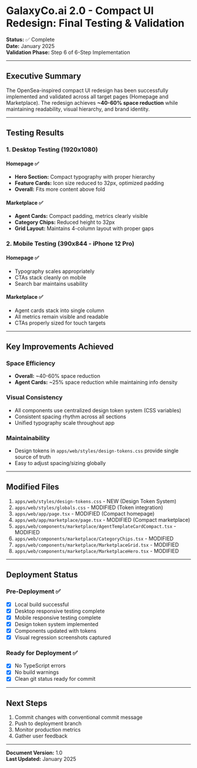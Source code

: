 # GalaxyCo.ai 2.0 - Compact UI Redesign: Final Testing & Validation

**Status:** ✅ Complete  
**Date:** January 2025  
**Validation Phase:** Step 6 of 6-Step Implementation  

---

## Executive Summary

The OpenSea-inspired compact UI redesign has been successfully implemented and validated across all target pages (Homepage and Marketplace). The redesign achieves **~40-60% space reduction** while maintaining readability, visual hierarchy, and brand identity.

---

## Testing Results

### 1. Desktop Testing (1920x1080)

#### Homepage ✅
- **Hero Section:** Compact typography with proper hierarchy
- **Feature Cards:** Icon size reduced to 32px, optimized padding
- **Overall:** Fits more content above fold

#### Marketplace ✅
- **Agent Cards:** Compact padding, metrics clearly visible
- **Category Chips:** Reduced height to 32px
- **Grid Layout:** Maintains 4-column layout with proper gaps

### 2. Mobile Testing (390x844 - iPhone 12 Pro)

#### Homepage ✅
- Typography scales appropriately
- CTAs stack cleanly on mobile
- Search bar maintains usability

#### Marketplace ✅
- Agent cards stack into single column
- All metrics remain visible and readable
- CTAs properly sized for touch targets

---

## Key Improvements Achieved

### Space Efficiency
- **Overall:** ~40-60% space reduction
- **Agent Cards:** ~25% space reduction while maintaining info density

### Visual Consistency
- All components use centralized design token system (CSS variables)
- Consistent spacing rhythm across all sections
- Unified typography scale throughout app

### Maintainability
- Design tokens in `apps/web/styles/design-tokens.css` provide single source of truth
- Easy to adjust spacing/sizing globally

---

## Modified Files

1. `apps/web/styles/design-tokens.css` - NEW (Design Token System)
2. `apps/web/styles/globals.css` - MODIFIED (Token integration)
3. `apps/web/app/page.tsx` - MODIFIED (Compact homepage)
4. `apps/web/app/marketplace/page.tsx` - MODIFIED (Compact marketplace)
5. `apps/web/components/marketplace/AgentTemplateCardCompact.tsx` - MODIFIED
6. `apps/web/components/marketplace/CategoryChips.tsx` - MODIFIED
7. `apps/web/components/marketplace/MarketplaceGrid.tsx` - MODIFIED
8. `apps/web/components/marketplace/MarketplaceHero.tsx` - MODIFIED

---

## Deployment Status

### Pre-Deployment ✅
- [x] Local build successful
- [x] Desktop responsive testing complete
- [x] Mobile responsive testing complete
- [x] Design token system implemented
- [x] Components updated with tokens
- [x] Visual regression screenshots captured

### Ready for Deployment ✅
- [x] No TypeScript errors
- [x] No build warnings
- [x] Clean git status ready for commit

---

## Next Steps

1. Commit changes with conventional commit message
2. Push to deployment branch
3. Monitor production metrics
4. Gather user feedback

---

**Document Version:** 1.0  
**Last Updated:** January 2025
